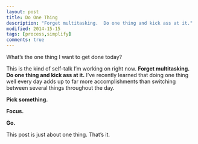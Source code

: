 ```yaml
---
layout: post
title: Do One Thing 
description: "Forget multitasking.  Do one thing and kick ass at it."
modified: 2014-15-15
tags: [process,simplify]
comments: true
---
```

What’s the one thing I want to get done today?

This is the kind of self-talk I’m working on right now.  **Forget multitasking.  Do one thing and kick ass at it.**  I’ve recently learned that doing one thing well every day adds up to far more accomplishments than switching between several things throughout the day.

**Pick something.**

**Focus.**

**Go.**

This post is just about one thing.  That’s it.
